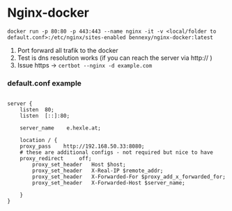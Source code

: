 # Nginx-docker

```
docker run -p 80:80 -p 443:443 --name nginx -it -v <local/folder to default.conf>:/etc/nginx/sites-enabled bennexy/nginx-docker:latest
```

1. Port forward all trafik to the docker
2. Test is dns resolution works (if you can reach the server via http:// )
3. Issue https -> `certbot --nginx -d example.com` 

### default.conf example
```

server {
    listen  80;
    listen  [::]:80;

    server_name    e.hexle.at;

    location / {
	proxy_pass    http://192.168.50.33:8080;
	# these are additional configs - not required but nice to have
	proxy_redirect     off;
        proxy_set_header   Host $host;
        proxy_set_header   X-Real-IP $remote_addr;
        proxy_set_header   X-Forwarded-For $proxy_add_x_forwarded_for;
        proxy_set_header   X-Forwarded-Host $server_name;				

    }
} 

```




